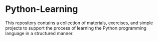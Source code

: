 # Python-Learning
This repository contains a collection of materials, exercises, and simple projects to support the process of learning the Python programming language in a structured manner.